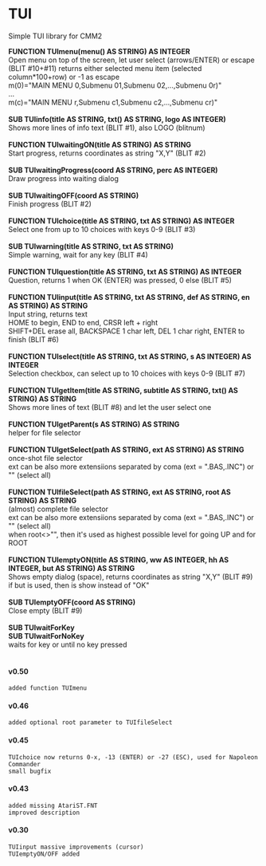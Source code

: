 # TUI
 Simple TUI library for CMM2


<b>FUNCTION TUImenu(menu() AS STRING) AS INTEGER</b><br>
Open menu on top of the screen, let user select (arrows/ENTER) or escape (BLIT #10+#11)
returns either selected menu item (selected column*100+row) or -1 as escape<br>
m(0)="MAIN MENU 0,Submenu 01,Submenu 02,...,Submenu 0r)"<br>
...<br>
m(c)="MAIN MENU r,Submenu c1,Submenu c2,...,Submenu cr)"
<br><br>
<b>SUB TUIinfo(title AS STRING, txt() AS STRING, logo AS INTEGER)</b><br>
Shows more lines of info text (BLIT #1), also LOGO (blitnum)
<br><br>
<b>FUNCTION TUIwaitingON(title AS STRING) AS STRING</b><br>
Start progress, returns coordinates as string "X,Y" (BLIT #2)
<br><br>
<b>SUB TUIwaitingProgress(coord AS STRING, perc AS INTEGER)</b><br>
Draw progress into waiting dialog
<br><br>
<b>SUB TUIwaitingOFF(coord AS STRING)</b><br>
Finish progress (BLIT #2)
<br><br>
<b>FUNCTION TUIchoice(title AS STRING, txt AS STRING) AS INTEGER</b><br>
Select one from up to 10 choices with keys 0-9 (BLIT #3)
<br><br>
<b>SUB TUIwarning(title AS STRING, txt AS STRING)</b><br>
Simple warning, wait for any key (BLIT #4)
<br><br>
<b>FUNCTION TUIquestion(title AS STRING, txt AS STRING) AS INTEGER</b><br>
Question, returns 1 when OK (ENTER) was pressed, 0 else (BLIT #5)
<br><br>
<b>FUNCTION TUIinput(title AS STRING, txt AS STRING, def AS STRING, en AS STRING) AS STRING</b><br>
Input string, returns text<br>
HOME to begin, END to end, CRSR left + right<br>
SHIFT+DEL erase all, BACKSPACE 1 char left, DEL 1 char right, ENTER to finish (BLIT #6) 
<br><br>
<b>FUNCTION TUIselect(title AS STRING, txt AS STRING, s AS INTEGER) AS INTEGER</b><br>
Selection checkbox, can select up to 10 choices with keys 0-9 (BLIT #7)
<br><br>
<b>FUNCTION TUIgetItem(title AS STRING, subtitle AS STRING, txt() AS STRING) AS STRING</b><br>
Shows more lines of text (BLIT #8) and let the user select one
<br><br>
<b>FUNCTION TUIgetParent(s AS STRING) AS STRING</b><br>
helper for file selector
<br><br>
<b>FUNCTION TUIgetSelect(path AS STRING, ext AS STRING) AS STRING</b><br>
once-shot file selector<br>
ext can be also more extensiions separated by coma (ext = ".BAS,.INC") or "" (select all)
<br><br>
<b>FUNCTION TUIfileSelect(path AS STRING, ext AS STRING, root AS STRING) AS STRING</b><br>
(almost) complete file selector<br>
ext can be also more extensiions separated by coma (ext = ".BAS,.INC") or "" (select all)<br>
when root<>"", then it's used as highest possible level for going UP and for ROOT
<br><br>
<b>FUNCTION TUIemptyON(title AS STRING, ww AS INTEGER, hh AS INTEGER, but AS STRING) AS STRING</b><br>
Shows empty dialog (space), returns coordinates as string "X,Y" (BLIT #9)<br>
if but is used, then is show instead of "OK"
<br><br>
<b>SUB TUIemptyOFF(coord AS STRING)</b><br>
Close empty (BLIT #9)
<br><br>
<b>SUB TUIwaitForKey</b><br>
<b>SUB TUIwaitForNoKey</b><br>
waits for key or until no key pressed
<br><br>
  
  
#### v0.50
	added function TUImenu

#### v0.46
	added optional root parameter to TUIfileSelect

#### v0.45
	TUIchoice now returns 0-x, -13 (ENTER) or -27 (ESC), used for Napoleon Commander
	small bugfix

#### v0.43
	added missing AtariST.FNT
	improved description

#### v0.30
	TUIinput massive improvements (cursor)
	TUIemptyON/OFF added
